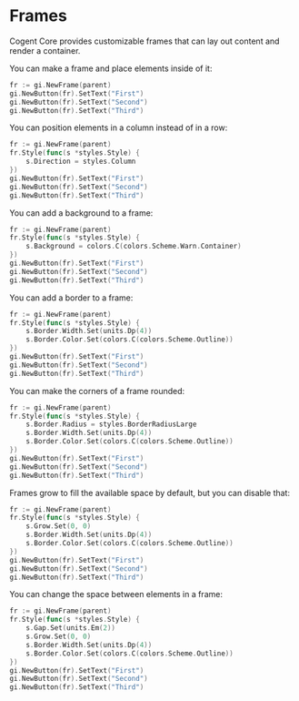 # Frames

Cogent Core provides customizable frames that can lay out content and render a container.

You can make a frame and place elements inside of it:

```Go
fr := gi.NewFrame(parent)
gi.NewButton(fr).SetText("First")
gi.NewButton(fr).SetText("Second")
gi.NewButton(fr).SetText("Third")
```

You can position elements in a column instead of in a row:

```Go
fr := gi.NewFrame(parent)
fr.Style(func(s *styles.Style) {
    s.Direction = styles.Column
})
gi.NewButton(fr).SetText("First")
gi.NewButton(fr).SetText("Second")
gi.NewButton(fr).SetText("Third")
```

You can add a background to a frame:

```Go
fr := gi.NewFrame(parent)
fr.Style(func(s *styles.Style) {
    s.Background = colors.C(colors.Scheme.Warn.Container)
})
gi.NewButton(fr).SetText("First")
gi.NewButton(fr).SetText("Second")
gi.NewButton(fr).SetText("Third")
```

You can add a border to a frame:

```Go
fr := gi.NewFrame(parent)
fr.Style(func(s *styles.Style) {
    s.Border.Width.Set(units.Dp(4))
    s.Border.Color.Set(colors.C(colors.Scheme.Outline))
})
gi.NewButton(fr).SetText("First")
gi.NewButton(fr).SetText("Second")
gi.NewButton(fr).SetText("Third")
```

You can make the corners of a frame rounded:

```Go
fr := gi.NewFrame(parent)
fr.Style(func(s *styles.Style) {
    s.Border.Radius = styles.BorderRadiusLarge
    s.Border.Width.Set(units.Dp(4))
    s.Border.Color.Set(colors.C(colors.Scheme.Outline))
})
gi.NewButton(fr).SetText("First")
gi.NewButton(fr).SetText("Second")
gi.NewButton(fr).SetText("Third")
```

Frames grow to fill the available space by default, but you can disable that:

```Go
fr := gi.NewFrame(parent)
fr.Style(func(s *styles.Style) {
    s.Grow.Set(0, 0)
    s.Border.Width.Set(units.Dp(4))
    s.Border.Color.Set(colors.C(colors.Scheme.Outline))
})
gi.NewButton(fr).SetText("First")
gi.NewButton(fr).SetText("Second")
gi.NewButton(fr).SetText("Third")
```

You can change the space between elements in a frame:

```Go
fr := gi.NewFrame(parent)
fr.Style(func(s *styles.Style) {
    s.Gap.Set(units.Em(2))
    s.Grow.Set(0, 0)
    s.Border.Width.Set(units.Dp(4))
    s.Border.Color.Set(colors.C(colors.Scheme.Outline))
})
gi.NewButton(fr).SetText("First")
gi.NewButton(fr).SetText("Second")
gi.NewButton(fr).SetText("Third")
```